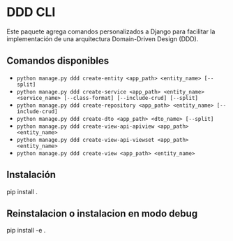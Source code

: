 # DDD CLI

Este paquete agrega comandos personalizados a Django para facilitar la implementación de una arquitectura Domain-Driven Design (DDD).

## Comandos disponibles

- `python manage.py ddd create-entity <app_path> <entity_name> [--split]`
- `python manage.py ddd create-service <app_path> <entity_name> <service_name> [--class-format] [--include-crud] [--split]`
- `python manage.py ddd create-repository <app_path> <entity_name> [--include-crud]`
- `python manage.py ddd create-dto <app_path> <dto_name> [--split]`
- `python manage.py ddd create-view-api-apiview <app_path> <entity_name>`
- `python manage.py ddd create-view-api-viewset <app_path> <entity_name>`
- `python manage.py ddd create-view <app_path> <entity_name>`

## Instalación
pip install .

## Reinstalacion o instalacion en modo debug
pip install -e .